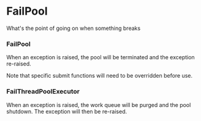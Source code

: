 # FailPool

What's the point of going on when something breaks

### FailPool

When an exception is raised, the pool will be terminated and the exception re-raised.

Note that specific submit functions will need to be overridden before use.


### FailThreadPoolExecutor

When an exception is raised, the work queue will be purged and the pool shutdown.
The exception will then be re-raised.